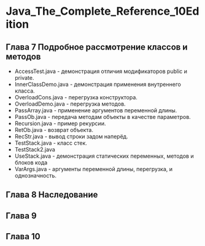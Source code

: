 # Java_The_Complete_Reference_10Edition

## **Глава 7 Подробное рассмотрение классов и методов**
* AccessTest.java			- демонстрация отличия модификаторов public и private.
* InnerClassDemo.java		- демонстрация применения внутреннего класса.
* OverloadCons.java		- перегрузка конструктора.
* OverloadDemo.java		- перегрузка методов.
* PassArray.java			- применение аргументов переменной длины.
* PassOb.java			- передача методам объекты в качестве параметров.
* Recursion.java			- пример рекурсии.
* RetOb.java			- возврат объекта.
* RecStr.java     - вывод строки задом наперёд.
* TestStack.java			- класс стек.
* TestStack2.java			
* UseStack.java			- демонстрация статических переменных, методов и блоков кода
* VarArgs.java			- аргументы переменной длины, перегрузка, и однозначность.

## **Глава 8 Наследование** 

## **Глава 9**

## **Глава 10**
